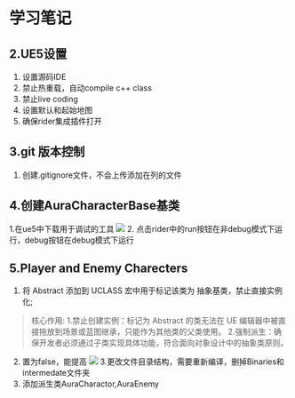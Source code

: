 # 学习笔记
## 2.UE5设置
1. 设置源码IDE
2. 禁止热重载，自动compile c++ class
3. 禁止live coding
4. 设置默认和起始地图
5. 确保rider集成插件打开
   
## 3.git 版本控制
1. 创建.gitignore文件，不会上传添加在列的文件

## 4.创建AuraCharacterBase基类
1.在ue5中下载用于调试的工具
![](https://tuchuanglpa.oss-cn-beijing.aliyuncs.com/tuchuanglpa/20250412193313982.png)
2. 点击rider中的run按钮在非debug模式下运行，debug按钮在debug模式下运行
## 5.Player and Enemy Charecters
1. 将 Abstract 添加到 UCLASS 宏中用于标记该类为 抽象基类，禁止直接实例化;

>核心作用:
1.禁止创建实例：标记为 Abstract 的类无法在 UE 编辑器中被直接拖放到场景或蓝图继承，只能作为其他类的父类使用。
2.强制派生：确保开发者必须通过子类实现具体功能，符合面向对象设计中的抽象类原则。

2. 置为false，能提高
 ![](https://tuchuanglpa.oss-cn-beijing.aliyuncs.com/tuchuanglpa/20250412200058062.png)
3.更改文件目录结构，需要重新编译，删掉Binaries和intermedate文件夹
4. 添加派生类AuraCharactor,AuraEnemy
